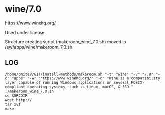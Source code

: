 wine/7.0
========================

<https://www.winehq.org/>

Used under license:



Structure creating script (makeroom_wine_7.0.sh) moved to /sw/apps/wine/makeroom_7.0.sh

LOG
---

    /home/pmitev/GIT/install-methods/makeroom.sh "-t" "wine" "-v" "7.0" "-c" "apps" "-w" "https://www.winehq.org/" "-d" "Wine is a compatibility layer capable of running Windows applications on several POSIX-compliant operating systems, such as Linux, macOS, & BSD."
    ./makeroom_wine_7.0.sh
    cd $SRCDIR
    wget http://
    tar xvf 
    make

